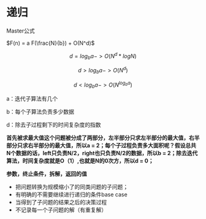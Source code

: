 

# 递归



Master公式

$F(n) = a F(\frac{N}{b}) + O(N^d)$


$$
d = log_ba -> O(N^d*logN)
$$

$$
d > log_ba -> O(N^d)
$$

$$
d < log_ba -> O(N^{log_ba})
$$

a：迭代子算法有几个

b：每个子算法负责多少数据

d：除去子过程剩下的时间复杂度的指数

**首先被求最大值这个问题被分成了两部分，左半部分只求左半部分的最大值，右半部分只求右半部分的最大值，所以a = 2；每个子过程负责多大面积呢？假设总共N个数据的话，left只负责N/2，right也只负责N/2的数据，所以b = 2；除去迭代算法，时间复杂度就是O（1）,也就是N的0次方，所以d = 0；**



**参数，终止条件，拆解，返回的值**



- 把问题转换为规模缩小了的同类问题的子问题；
- 有明确的不需要继续进行递归的条件base case
- 当得到了子问题的结果之后的决策过程
- 不记录每一个子问题的解（有重复解）